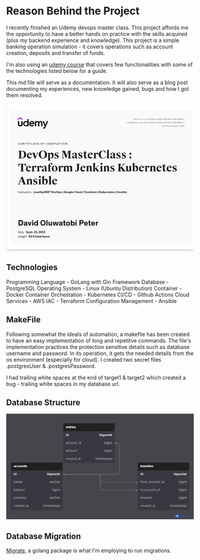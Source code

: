 # Reason Behind the Project

I recently finished an Udemy devops master class. This project affords me the opportunity to have a better hands on practice with the skills acquired (plus my backend experience and knowledge). This project is a simple banking operation simulation - it covers operations such as account creation, deposits and transfer of funds.

I'm also using an [udemy course](https://www.udemy.com/course/backend-master-class-golang-postgresql-kubernetes/) that covers few functionalities with some of the technologies listed below for a guide.

This md file will serve as a documentation. It will also serve as a blog post documenting my experiences, new knowledge gained, bugs and how I got them resolved.

![DevOps Certification](images/cert.png "devops certification")

## Technologies

Programming Language - GoLang with Gin Framework
Database - PostgreSQL
Operating System - Linux (Ubuntu Distribution)
Container - Docker
Container Orchestation - Kubernetes
CI/CD - Github Actions
Cloud Services - AWS
IAC - Terraform
Configuration Management - Ansible

## MakeFile

Following somewhat the ideals of automation, a makefile has been created to have an easy implementation of long and repetitve commands. The file's implementation practices the protection sensitive details such as database username and password. In its operation, it gets the needed details from the os environment (especially for cloud). I created two secret files .postgresUser & .postgresPassword.

I had trailing white spaces at the end of target1 & target2 which created a bug - trailing white spaces in my database url.

## Database Structure

![Database Structure](images/sql.png "database structure")

## Database Migration

[Migrate](https://pkg.go.dev/github.com/golang-migrate/migrate/v4), a golang package is what I'm employing to run migrations.
